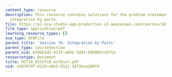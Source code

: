 ```yaml
---
content_type: resource
description: This resource contains solutions for the problem statements related to
  integration by parts.
file: https://ol-ocw-studio-app-production.s3.amazonaws.com/courses/18-01sc-single-variable-calculus-fall-2010/a567b79f6219e6e2912118f3bca160fd_MIT18_01SCF10_ex76sol.pdf
file_type: application/pdf
learning_resource_types: []
ocw_type: OCWFile
parent_title: 'Session 76: Integration by Parts'
parent_type: CourseSection
parent_uid: b196b3d2-413f-a801-5d43-695883cc671a
resourcetype: Document
title: MIT18_01SCF10_ex76sol.pdf
uid: a567b79f-6219-e6e2-9121-18f3bca160fd
---
```


